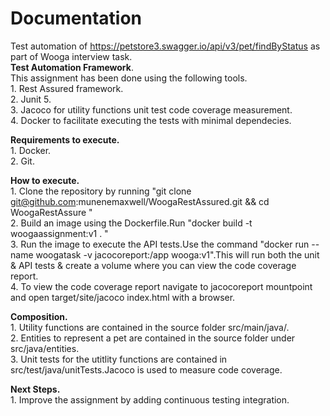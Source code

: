 # Documentation
Test automation of https://petstore3.swagger.io/api/v3/pet/findByStatus as part of Wooga interview task. <br/>
**Test Automation Framework**.<br/> 
This assignment has been done using the following tools. <br/>
    1. Rest Assured framework.   <br/>
    2. Junit 5. <br/>
    3. Jacoco for utility functions unit test code coverage measurement. <br/>
    4. Docker to facilitate executing the tests with minimal dependecies.<br/>
    
**Requirements to execute.** <br/>
    1. Docker. <br/>
    2. Git.   <br/> 

**How to execute.** <br/>
    1. Clone the repository by running "git clone git@github.com:munenemaxwell/WoogaRestAssured.git && cd WoogaRestAssure " <br/> 
    2. Build an image using the Dockerfile.Run "docker build -t woogaassignment:v1 . "<br/>
    3. Run the image to execute the API tests.Use the command "docker run --name woogatask -v jacocoreport:/app wooga:v1".This will run both the unit & API tests & create a volume where you can view the code coverage report. <br/>
    4. To view the code coverage report navigate to jacocoreport mountpoint and open target/site/jacoco index.html with a browser. <br/>
    
**Composition.** <br/>
    1. Utility functions are contained in the source folder src/main/java/.<br/>
    2. Entities to represent a pet are contained in the source folder under src/java/entities. <br/>
    3. Unit tests for the utitlity functions are contained in src/test/java/unitTests.Jacoco is used to measure code coverage.<br/>
    

**Next Steps.**<br/>
    1. Improve the assignment by adding continuous testing integration.<br/>
    
 
 
   
    

